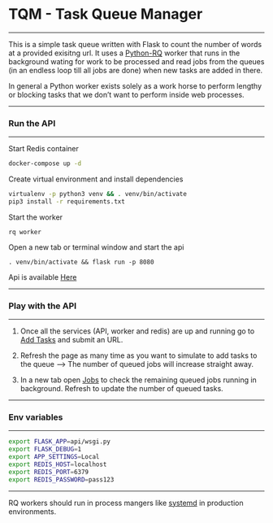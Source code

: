 # TQM - Task Queue Manager

---

This is a simple task queue written with Flask to count the number of words at a provided exisitng url.
It uses a [Python-RQ](https://python-rq.org/docs/workers/) worker that runs in the background wating for work to be processed and read jobs from the queues (in an endless loop till all jobs are done) when new tasks are added in there.

In general a Python worker exists solely as a work horse to perform lengthy or blocking tasks that we don’t want to perform inside web processes.

---

### Run the API

---

Start Redis container

```bash
docker-compose up -d
```

Create virtual environment and install dependencies

```bash
virtualenv -p python3 venv && . venv/bin/activate
pip3 install -r requirements.txt

```

Start the worker

```
rq worker
```

Open a new tab or terminal window and start the api

```
. venv/bin/activate && flask run -p 8080
```

Api is available [Here](http://localhost:8080)

---

### Play with the API

---

1. Once all the services (API, worker and redis) are up and running go to [Add Tasks](http://localhost:8080/add-task)
   and submit an URL.

2. Refresh the page as many time as you want to simulate to add tasks to the queue --> The number of queued jobs will increase straight away.

3. In a new tab open [Jobs](http://localhost:8080/jobs) to check the remaining queued jobs running in background. Refresh to update the number of queued tasks.

---

### Env variables

---

```bash
export FLASK_APP=api/wsgi.py
export FLASK_DEBUG=1
export APP_SETTINGS=Local
export REDIS_HOST=localhost
export REDIS_PORT=6379
export REDIS_PASSWORD=pass123
```

---

RQ workers should run in process mangers like [systemd](https://python-rq.org/patterns/systemd/) in production environments.
